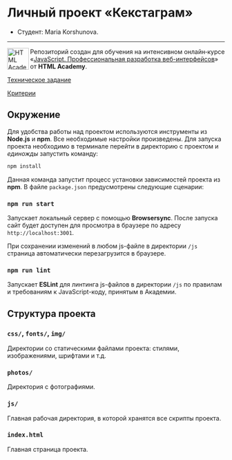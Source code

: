 # Личный проект «Кекстаграм»

* Студент: Maria Korshunova.

---

<img align="left" width="50" height="50" alt="HTML Academy" src="https://up.htmlacademy.ru/static/img/intensive/javascript/logo-for-github-2.png">

Репозиторий создан для обучения на интенсивном онлайн‑курсе «[JavaScript. Профессиональная разработка веб-интерфейсов](https://htmlacademy.ru/intensive/javascript)» от **HTML Academy**.

[Техническое задание](Spec.md)

[Критерии](AC.md)

## Окружение

Для удобства работы над проектом используются инструменты из **Node.js** и **npm**. Все необходимые настройки произведены. Для запуска проекта необходимо в терминале перейти в директорию с проектом и _единожды_ запустить команду:

```bash
npm install
```

Данная команда запустит процесс установки зависимостей проекта из **npm**.
В файле `package.json` предусмотрены следующие сценарии:

### `npm run start`

Запускает локальный сервер с помощью **Browsersync**. После запуска сайт будет доступен для просмотра в браузере по адресу `http://localhost:3001`.

При сохранении изменений в любом js-файле в директории `/js` страница автоматически перезагрузится в браузере.

### `npm run lint`

Запускает **ESLint** для линтинга js-файлов в директории `/js` по правилам и требованиям к JavaScript-коду, принятым в Академии.

## Структура проекта

### `css/`, `fonts/`, `img/`

Директории со статическими файлами проекта: стилями, изображениями, шрифтами и т.д.

### `photos/`

Директория с фотографиями.

### `js/`

Главная рабочая директория, в которой хранятся все скрипты проекта.

### `index.html`

Главная страница проекта.


